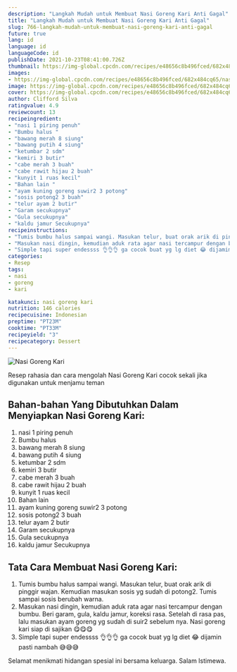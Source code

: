 ```yaml
---
description: "Langkah Mudah untuk Membuat Nasi Goreng Kari Anti Gagal"
title: "Langkah Mudah untuk Membuat Nasi Goreng Kari Anti Gagal"
slug: 766-langkah-mudah-untuk-membuat-nasi-goreng-kari-anti-gagal
future: true
lang: id
language: id
languageCode: id
publishDate: 2021-10-23T08:41:00.726Z 
thumbnail: https://img-global.cpcdn.com/recipes/e48656c8b496fced/682x484cq65/nasi-goreng-kari-foto-resep-utama.png
images:
- https://img-global.cpcdn.com/recipes/e48656c8b496fced/682x484cq65/nasi-goreng-kari-foto-resep-utama.png
image: https://img-global.cpcdn.com/recipes/e48656c8b496fced/682x484cq65/nasi-goreng-kari-foto-resep-utama.png
cover: https://img-global.cpcdn.com/recipes/e48656c8b496fced/682x484cq65/nasi-goreng-kari-foto-resep-utama.png
author: Clifford Silva
ratingvalue: 4.9
reviewcount: 13
recipeingredient:
- "nasi 1 piring penuh"
- "Bumbu halus "
- "bawang merah 8 siung"
- "bawang putih 4 siung"
- "ketumbar 2 sdm"
- "kemiri 3 butir"
- "cabe merah 3 buah"
- "cabe rawit hijau 2 buah"
- "kunyit 1 ruas kecil"
- "Bahan lain "
- "ayam kuning goreng suwir2 3 potong"
- "sosis potong2 3 buah"
- "telur ayam 2 butir"
- "Garam secukupnya"
- "Gula secukupnya"
- "kaldu jamur Secukupnya"
recipeinstructions:
- "Tumis bumbu halus sampai wangi. Masukan telur, buat orak arik di pinggir wajan. Kemudian masukan sosis yg sudah di potong2. Tumis sampai sosis berubah warna."
- "Masukan nasi dingin, kemudian aduk rata agar nasi tercampur dengan bumbu. Beri garam, gula, kaldu jamur, koreksi rasa. Setelah di rasa pas, lalu masukan ayam goreng yg sudah di suir2 sebelum nya. Nasi goreng kari siap di sajikan 😋😋😋"
- "Simple tapi super endessss 👌👌👌 ga cocok buat yg lg diet 😂 dijamin pasti nambah 😅😅😅"
categories:
- Resep
tags:
- nasi
- goreng
- kari

katakunci: nasi goreng kari 
nutrition: 146 calories
recipecuisine: Indonesian
preptime: "PT23M"
cooktime: "PT33M"
recipeyield: "3"
recipecategory: Dessert
---
```



![Nasi Goreng Kari](https://img-global.cpcdn.com/recipes/e48656c8b496fced/682x484cq65/nasi-goreng-kari-foto-resep-utama.png)

Resep rahasia dan cara mengolah  Nasi Goreng Kari cocok sekali jika digunakan untuk menjamu teman

<!--inarticleads1-->

## Bahan-bahan Yang Dibutuhkan Dalam Menyiapkan Nasi Goreng Kari:

1. nasi 1 piring penuh
1. Bumbu halus 
1. bawang merah 8 siung
1. bawang putih 4 siung
1. ketumbar 2 sdm
1. kemiri 3 butir
1. cabe merah 3 buah
1. cabe rawit hijau 2 buah
1. kunyit 1 ruas kecil
1. Bahan lain 
1. ayam kuning goreng suwir2 3 potong
1. sosis potong2 3 buah
1. telur ayam 2 butir
1. Garam secukupnya
1. Gula secukupnya
1. kaldu jamur Secukupnya



<!--inarticleads2-->

## Tata Cara Membuat Nasi Goreng Kari:

1. Tumis bumbu halus sampai wangi. Masukan telur, buat orak arik di pinggir wajan. Kemudian masukan sosis yg sudah di potong2. Tumis sampai sosis berubah warna.
1. Masukan nasi dingin, kemudian aduk rata agar nasi tercampur dengan bumbu. Beri garam, gula, kaldu jamur, koreksi rasa. Setelah di rasa pas, lalu masukan ayam goreng yg sudah di suir2 sebelum nya. Nasi goreng kari siap di sajikan 😋😋😋
1. Simple tapi super endessss 👌👌👌 ga cocok buat yg lg diet 😂 dijamin pasti nambah 😅😅😅




Selamat menikmati hidangan spesial ini bersama keluarga. Salam Istimewa.
